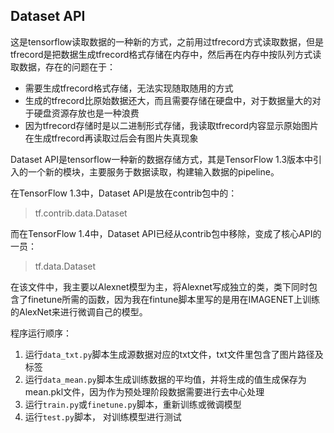 ## Dataset API

这是tensorflow读取数据的一种新的方式，之前用过tfrecord方式读取数据，但是tfrecord是把数据生成tfrecord格式存储在内存中，然后再在内存中按队列方式读取数据，存在的问题在于：

* 需要生成tfrecord格式存储，无法实现随取随用的方式
* 生成的tfrecord比原始数据还大，而且需要存储在硬盘中，对于数据量大的对于硬盘资源存放也是一种浪费
* 因为tfrecord存储时是以二进制形式存储，我读取tfrecord内容显示原始图片在生成tfrecord再读取过后会有图片失真现象

Dataset API是tensorflow一种新的数据存储方式，其是TensorFlow 1.3版本中引入的一个新的模块，主要服务于数据读取，构建输入数据的pipeline。

在TensorFlow 1.3中，Dataset API是放在contrib包中的：

> tf.contrib.data.Dataset

而在TensorFlow 1.4中，Dataset API已经从contrib包中移除，变成了核心API的一员：

> tf.data.Dataset

在该文件中，我主要以Alexnet模型为主，将Alexnet写成独立的类，类下同时包含了finetune所需的函数，因为我在fintune脚本里写的是用在IMAGENET上训练的AlexNet来进行微调自己的模型。

程序运行顺序：
1. 运行```data_txt.py```脚本生成源数据对应的txt文件，txt文件里包含了图片路径及标签
2. 运行```data_mean.py```脚本生成训练数据的平均值，并将生成的值生成保存为mean.pkl文件，因为作为预处理阶段数据需要进行去中心处理
3. 运行```train.py```或```finetune.py```脚本，重新训练或微调模型
4. 运行```test.py```脚本， 对训练模型进行测试
